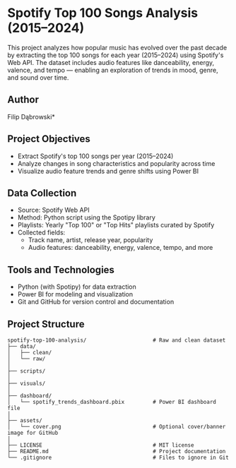 # Spotify Top 100 Songs Analysis (2015–2024)

This project analyzes how popular music has evolved over the past decade by extracting the top 100 songs for each year (2015–2024) using Spotify's Web API. The dataset includes audio features like danceability, energy, valence, and tempo — enabling an exploration of trends in mood, genre, and sound over time.

## Author  
Filip Dąbrowski*

## Project Objectives

- Extract Spotify's top 100 songs per year (2015–2024)
- Analyze changes in song characteristics and popularity across time
- Visualize audio feature trends and genre shifts using Power BI

## Data Collection

- Source: Spotify Web API
- Method: Python script using the Spotipy library
- Playlists: Yearly "Top 100" or "Top Hits" playlists curated by Spotify
- Collected fields:
  - Track name, artist, release year, popularity
  - Audio features: danceability, energy, valence, tempo, and more

## Tools and Technologies

- Python (with Spotipy) for data extraction
- Power BI for modeling and visualization
- Git and GitHub for version control and documentation

## Project Structure

```plaintext
spotify-top-100-analysis/                     # Raw and clean dataset
├── data/
│   ├── clean/
│   └── raw/
│
├── scripts/
│
├── visuals/
│
├── dashboard/
│   └── spotify_trends_dashboard.pbix         # Power BI dashboard file
│
├── assets/
│   └── cover.png                             # Optional cover/banner image for GitHub
│
├── LICENSE                                   # MIT license
├── README.md                                 # Project documentation
└── .gitignore                                # Files to ignore in Git
